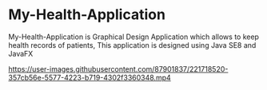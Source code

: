 # My-Health-Application
My-Health-Application is Graphical Design Application which allows to keep health records of patients, This application is designed using Java SE8 and JavaFX


https://user-images.githubusercontent.com/87901837/221718520-357cb56e-5577-4223-b719-4302f3360348.mp4

